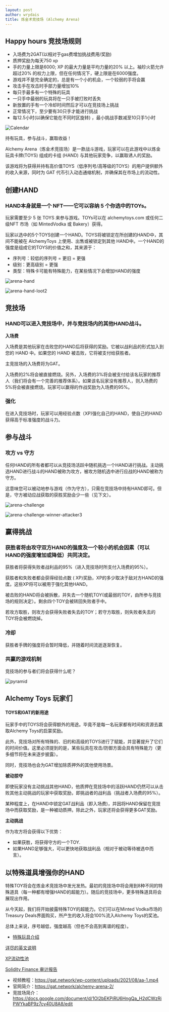 ```yaml
---
layout: post
author: wrydais
title: 炼金术竞技场 (Alchemy Arena)
---
```


## Happy hours 竞技场规则

* 入场费为2GAT(以相对于gas费增加挑战费用/奖励)
* 质押奖励为每天750 xp
* 手的力量上限是6000; XP 的最大力量是平均力量的20% 以上。袖珍火箭允许超过20% 的权力上限，但在任何情况下，硬上限是在6000强度。
* 游戏并不是完全确定的，总是有一个小的机会，一个较弱的手将会赢
* 攻击手在攻击时手部力量增加10%
* 每只手最多有一个特殊的玩具
* 一只手中最弱的玩具将在一只手被打败时丢失
* 新放置的手有一个冷却时间然后才可以在竞技场上挑战
* 正常情况下，至少要有30只手才能进行挑战
* 每12.5小时(以确保它能在不同时区旋转) ，最小挑战手数减至10只手1小时

<!--more-->

![](https://gat.network/wp-content/uploads/2021/06/Calendar-300x300.png "Calendar")

持有玩具，参与战斗，赢取收益！

Alchemy Arena（炼金术竞技场）是一款战斗游戏，玩家可以在此游戏中以炼金玩具卡牌(TOYS) 组成的卡组 (HAND) 与其他玩家竞争，以赢取诱人的奖励。

该游戏将为获得并持有高价值TOYS（低序列号/高等级的TOYS）的用户提供额外的收入来源，同时为 GAT 代币引入动态通缩机制，并确保其在市场上的流动性。

## 创建HAND

### HAND本身就是一个 NFT——它可以容纳 5 个你选中的TOYs。

玩家需要至少 5 张 TOYS 来参与游戏。TOYs可以在 alchemytoys.com 或任何二级NFT 市场（如 MintedVodka 或 Bakery）获得。

玩家以选中的5个TOYS创建一个HAND。TOYS将被锁定在所创建的HAND中，其间不能被在 AlchemyToys 上使用、出售或被锁定到其他 HAND中。一个HAND的强度是组成它的TOYS的价值之和，其来源于：

*   序列号：较低的序列号 = 更旧 = 更强
*   级别：更高级别 = 更强
*   类型：特殊卡可能有特殊能力，在某些情况下会增加HAND的强度

![](https://gat.network/wp-content/uploads/2021/07/arena-hand.png "arena-hand")

![](https://gat.network/wp-content/uploads/2021/08/arena-hand-loot2.png "arena-hand-loot2")

## 竞技场

### HAND可以进入竞技场中，并与竞技场内的其他HAND战斗。

**入场费**

入场费是其他玩家在击败您的HAND后将获得的奖励。它被以战利品的形式加入到您的 HAND 中。如果您的 HAND 被击败，它将被支付给获胜者。

主竞技场的入场费将为GAT。

入场费的2%将会被直接燃烧。另外，入场费的3%将会被支付给该名玩家的推荐人（我们将会有一个完善的推荐体系）。如果该名玩家没有推荐人，则入场费的5%将会被直接燃烧。玩家可以赢得的作战奖励为入场费的95%。

### 强化

在进入竞技场时，玩家可以用经验点数（XP)强化自己的HAND，使自己的HAND获得高于标准强度的战斗力。

## 参与战斗

### 攻方 vs 守方

任何HAND的所有者都可以从竞技场活跃中随机挑选一个HAND进行挑战。主动挑选HAND进行战斗的HAND被称为攻方，被攻方随机选中进行应战的HAND被称为守方。

这意味您可以被动地参与游戏（作为守方），只需在竞技场中持有HAND即可。但是，守方被动应战获取的获胜奖励会少一些（见下文）。

![](https://gat.network/wp-content/uploads/2021/07/arena-challenge.png "arena-challenge")

![](https://gat.network/wp-content/uploads/2021/08/arena-challenge-winner-attacker3.png "arena-challenge-winner-attacker3")

## 赢得挑战

### 获胜者将由攻守双方HAND的强度及一个较小的机会因素（可以HAND的强度增加或降低）共同决定。

获胜者将获得失败者战利品的95%（进入竞技场时所支付入场费的95%）。

获胜者和失败者都会获得经验点数 ( XP)奖励，XP的多少取决于敌对方HAND的强度。这些XP将可以被用于强化其他HAND。

被击败的HAND将会被拆散，并失去一个随机TOY(或最弱的TOY，由所参与竞技场的规则决定）。剩余四个TOY会被转回失败者手中。

若攻方取胜，则攻方会获得失败者失去的TOY；若守方取胜，则失败者失去的TOY将会被燃烧掉。

### 冷却

获胜者手牌的强度将会暂时降低，并随着时间流逝逐渐恢复。

### 共赢的游戏机制

竞技场的参与者们将会获得什么呢？

![](https://gat.network/wp-content/uploads/2021/06/pyramid.png "pyramid")

## Alchemy Toys 玩家们

#### TOYS和GAT的新用途

玩家手中的TOYS将会获得额外的用途。毕竟不是每一名玩家都有时间和资源去赢取Alchemy Toys的启蒙奖励。

此外，竞技场对所有特殊的、旧的和高级的TOYS进行了赋能，并显著提升了它们的时间价值。这里必须提到的是，某些玩具在攻击/防御方面会具有特殊能力（更多细节将在未来逐步披露）。

同时，竞技场也会为GAT增加除质押外的其他使用场景。

**被动掠夺**

即使玩家没有主动挑战其他HAND，他质押在竞技场中的活跃HAND仍然可以从击败其他主动挑战的玩家中获取奖励，即挑战者的战利品（挑战者入场费的95%）。

某种程度上，在HAND中锁定GAT战利品（即入场费)，并因将HAND保留在竞技场中而获取奖励，是一种被动质押。除此之外，玩家还将会获得更多GAT奖励。

**主动挑战**

作为攻方将会获得以下优势：

*   如果获胜，将获得守方的一个TOY.
*   如果HAND足够强大，可以更快地获取战利品（相对于被动等待被选中而言）。

## 以特殊道具增强你的HAND

特殊TOY将会在炼金术竞技场中发光发热。最初的竞技场中将会用到8种不同的特殊道具（每一种都有增强HAND的超能力）。随后的竞技场中，更多特殊道具将会展现出作用。

从今天起，我们将开始披露特殊TOY的超能力。它们可以在Minted Vodka市场的Treasury Deals界面购买，所产生的收入将会100%流入Alchemy Toys的奖池。

总体上来说，序号越低，强度越高（但也不会高到离谱的程度）。

* [特殊玩具介绍](/_posts/2022-03-19-specialtoys.md)

[详尽的英文说明](https://gat.network/wp-content/uploads/2021/09/Alchemy-Arena-Game-Manual-v.1.7.pdf)

[XP流动性池](https://pancakeswap.finance/swap?outputCurrency=0xF7D2b88Cdfcc3a12452c76Be7455fe1FA7f48852)

[Solidity Finance 审计报告](https://solidity.finance/audits/AlchemyToysArena/)

* 视频教程：https://gat.network/wp-content/uploads/2021/08/aa-1.mp4
* 官网简介：https://gat.network/alchemy-arena-2/
* 竞技场简介：https://docs.google.com/document/d/1Ol2bEKPiRU6HngQa_H2dCWzRiPWYkaBP9z7cy40U8A8/edit

